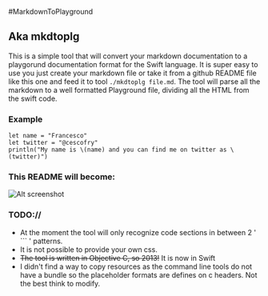#MarkdownToPlayground

## Aka mkdtoplg

This is a simple tool that will convert your markdown documentation to a playgorund documentation format for the Swift language.
It is super easy to use you just create your markdown file or take it from a github README file like this one and feed it to tool `./mkdtoplg file.md`. The tool will parse all the markdown to a well formatted Playground file, dividing all the HTML from the swift code.

### Example

``` 
let name = "Francesco"
let twitter = "@cescofry"
println("My name is \(name) and you can find me on twitter as \(twitter)")
```

### This README will become:
![Alt screenshot](https://raw.githubusercontent.com/cescofry/MarkdownToPlayground/master/screenshot.png)

### TODO://

- At the moment the tool will only recognize code sections in between 2 ' \`\`\` ' patterns.
- It is not possible to provide your own css.
- <del>The tool is written in Objective C, so 2013!</del> It is now in Swift
- I didn't find a way to copy resources as the command line tools do not have a bundle so the placeholder formats are defines on c headers. Not the best think to modify.


